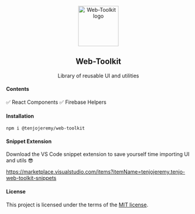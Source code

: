 <p align="center">
  <a href="https://tenjo-web-toolkit.web.app/" rel="noopener" target="_blank"><img width="110" src="https://firebasestorage.googleapis.com/v0/b/tenjo-web-toolkit.appspot.com/o/logo.svg?alt=media&token=75c5c13e-de0b-40f5-b0a0-3045f13a61d7" alt="Web-Toolkit logo"></a></p>
</p>

<h2 align="center">Web-Toolkit</h2>

<div align="center">

Library of reusable UI and utilities

<!-- [![CircleCI](https://circleci.com/gh/tenjojeremy/Web-Toolkit/tree/master.svg?style=svg)](https://circleci.com/gh/tenjojeremy/Web-Toolkit/tree/master) -->

</div>

#### Contents

:white_check_mark: React Components
:white_check_mark: Firebase Helpers

#### Installation

```
npm i @tenjojeremy/web-toolkit
```

#### Snippet Extension

Download the VS Code snippet extension to save yourself time importing UI and utils 😎

https://marketplace.visualstudio.com/items?itemName=tenjojeremy.tenjo-web-toolkit-snippets

#### License

This project is licensed under the terms of the
[MIT license](/LICENSE).
